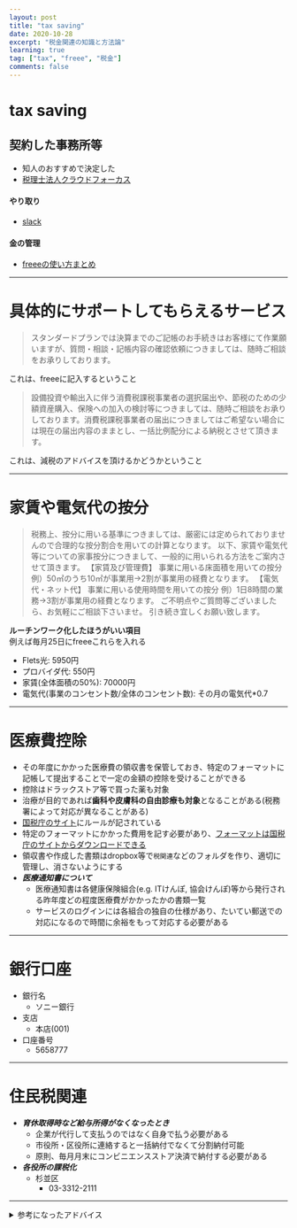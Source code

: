 ```yaml
---
layout: post
title: "tax saving"
date: 2020-10-28
excerpt: "税金関連の知識と方法論"
learning: true
tag: ["tax", "freee", "税金"]
comments: false
---
```


# tax saving

## 契約した事務所等
 - 知人のおすすめで決定した
 - [税理士法人クラウドフォーカス](https://mfc-partner.moneyforward.com/9993/)

#### やり取り
 - [slack](w1606899711-ile414317.slack.com)

#### 金の管理
 - [freeeの使い方まとめ](/freee/)

---
# 具体的にサポートしてもらえるサービス
> スタンダードプランでは決算までのご記帳のお手続きはお客様にて作業願いますが、質問・相談・記帳内容の確認依頼につきましては、随時ご相談をお承りしております。  

これは、freeeに記入するということ

> 設備投資や輸出入に伴う消費税課税事業者の選択届出や、節税のための少額資産購入、保険への加入の検討等につきましては、随時ご相談をお承りしております。消費税課税事業者の届出につきましてはご希望ない場合には現在の届出内容のままとし、一括比例配分による納税とさせて頂きます。  

これは、減税のアドバイスを頂けるかどうかということ

---
# 家賃や電気代の按分

>  税務上、按分に用いる基準につきましては、厳密には定められておりませんので合理的な按分割合を用いての計算となります。
以下、家賃や電気代等についての家事按分につきまして、一般的に用いられる方法をご案内させて頂きます。
> 【家賃及び管理費】
> 事業に用いる床面積を用いての按分
> 例）50㎡のうち10㎡が事業用→2割が事業用の経費となります。
> 【電気代・ネット代】
> 事業に用いる使用時間を用いての按分
> 例）1日8時間の業務→3割が事業用の経費となります。
> ご不明点やご質問等ございましたら、お気軽にご相談下さいませ。
> 引き続き宜しくお願い致します。

**ルーチンワーク化したほうがいい項目**  
例えば毎月25日にfreeeこれらを入れる  
 - Flets光: 5950円
 - プロバイダ代: 550円
 - 家賃(全体面積の50%): 70000円
 - 電気代(事業のコンセント数/全体のコンセント数): その月の電気代*0.7

---
# 医療費控除
 - その年度にかかった医療費の領収書を保管しておき、特定のフォーマットに記帳して提出することで一定の金額の控除を受けることができる
 - 控除はドラックストア等で買った薬も対象
 - 治療が目的であれば**歯科や皮膚科の自由診療も対象**となることがある(税務署によって対応が異なることがある)
 - [国税庁のサイト](https://www.nta.go.jp/taxes/shiraberu/taxanswer/shotoku/1124.htm)にルールが記されている
 - 特定のフォーマットにかかった費用を記す必要があり、[フォーマットは国税庁のサイトからダウンロードできる](https://www.nta.go.jp/taxes/shiraberu/shinkoku/yoshiki/02/pdf/ref1.pdf)
 - 領収書や作成した書類はdropbox等で`税関連`などのフォルダを作り、適切に管理し、消さないようにする
 - ***医療通知書について***
   - 医療通知書は各健康保険組合(e.g. ITけんぽ, 協会けんぽ)等から発行される昨年度どの程度医療費がかかったかの書類一覧
   - サービスのログインには各組合の独自の仕様があり、たいてい郵送での対応になるので時間に余裕をもって対応する必要がある

---
# 銀行口座
 - 銀行名
   - ソニー銀行
 - 支店
   - 本店(001)
 - 口座番号
   - 5658777

---
# 住民税関連
 - ***育休取得時など給与所得がなくなったとき***
   - 企業が代行して支払うのではなく自身で払う必要がある
   - 市役所・区役所に連絡すると一括納付でなくて分割納付可能
   - 原則、毎月月末にコンビニエンスストア決済で納付する必要がある
 - ***各役所の課税化***
   - 杉並区
	 - 03-3312-2111

---

<details>
<summary>参考になったアドバイス</summary>
<div markdown="1">
### Q1. 
> 税理士、行こう行こうと思って行けていないのですが、どう探せばいいのでしょうか？

### A1.
> やーちゃんとした人探すとなると良くわからないのですが、
https://advisors-freee.jp/ とかあります
> なお、聞きたいことをword1-2枚にまとめるくらいの準備はした方が効率的だと思いますね。


### Q2. 
> 将来、自分でサービスを持って固定的な収入を得たいと考えています。
> 現状、設備投資、研究開発が続いており、しばらく赤字が続きそうな見込みです。
> これらを赤字のように計上することで、現在の税金を下げることは可能でしょうか？

### A2.
> 基本的に、副業がある場合、給与所得と事業所得で所得が構成されるはず。
> で、上のリンクによると青色申告してると3年間までOK
> 良く読むともしかして同じ年の給与所得と相殺できるのか・・？だとすると結構強いな
> 個々の経費が認められるかはあれなので、要相談

### Q3. 
> 1. 事業取得としての攻略条件を税理士に聞き、満たす
> 2. PC関連、外注関連の費用を記録する
> 3. 節税する

### A3.
> OK!
</div>
</details>
